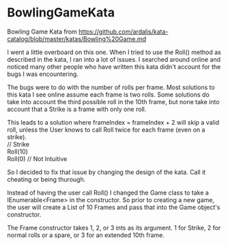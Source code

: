 # BowlingGameKata
Bowling Game Kata from https://github.com/ardalis/kata-catalog/blob/master/katas/Bowling%20Game.md

I went a little overboard on this one.  When I tried to use the Roll() method as described in the kata, I ran into a lot of issues.
I searched around online and noticed many other people who have written this kata didn't account for the bugs I was encountering.

The bugs were to do with the number of rolls per frame.  Most solutions to this kata I see online assume each frame is two rolls.
Some solutions do take into account the third possible roll in the 10th frame, but none take into account that a Strike is a frame with only one roll.

This leads to a solution where frameIndex = frameIndex + 2 will skip a valid roll, unless the User knows to call Roll twice for each frame (even on a strike). </br>
// Strike </br>
Roll(10) </br>
Roll(0) // Not Intuitive </br>

So I decided to fix that issue by changing the design of the kata.  Call it cheating or being thurough.

Instead of having the user call Roll() I changed the Game class to take a IEnumerable\<Frame\> in the constructor.
So prior to creating a new game, the user will create a List of 10 Frames and pass that into the Game object's constructor.

The Frame constructor takes 1, 2, or 3 ints as its argument. 1 for Strike, 2 for normal rolls or a spare, or 3 for an extended 10th frame.
